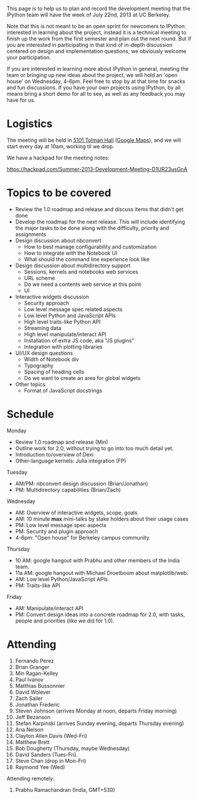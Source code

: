 This page is to help us to plan and record the development meeting that the IPython team will have the week of July 22nd, 2013 at UC Berkeley.

Note that this is not meant to be an open sprint for newcomers to IPython interested in learning about the project, instead it is a technical meeting to finish up the work from the first semester and plan out the next round.  But if you are interested in participating in that kind of in-depth discussion centered on design and implementation questions, we obviously welcome your participation.

If you are interested in learning more about IPython in general, meeting the team or bringing up new ideas about the project, we will hold an 'open house' on Wednesday, 4-6pm.  Feel free to stop by at that time for snacks and fun discussions.  If you have your own projects using IPython, by all means bring a short demo for all to see, as well as any feedback you may have for us.

# Logistics

The meeting will be held in [5101 Tolman Hall](http://www.berkeley.edu/map/maps/AB23.html) ([Google Maps](http://goo.gl/maps/crBRT)), and we will start every day at 10am, working til we drop.

We have a hackpad for the meeting notes:

https://hackpad.com/Summer-2013-Development-Meeting-D1UR23usGnA

# Topics to be covered

* Review the 1.0 roadmap and release and discuss items that didn't get done
* Develop the roadmap for the next release. This will include identifying the major tasks to be done along with the difficulty, priority and assignments
* Design discussion about nbconvert
  - How to best manage configurability and customization
  - How to integrate with the Notebook UI
  - What should the command line experience look like
* Design discussion about multidirectory support
  - Sessions, kernels and notebooks web services
  - URL scheme
  - Do we need a contents web service at this point
  - UI
* Interactive widgets discussion
  - Security approach
  - Low level message spec related aspects
  - Low level Python and JavaScript APIs
  - High level traits-like Python API
  - Streaming data
  - High level manipulate/interact API
  - Installation of extra JS code, aka "JS plugins"
  - Integration with plotting libraries
* UI/UX design questions
  - Width of Notebook div
  - Typography
  - Spacing of heading cells
  - Do we want to create an area for global widgets
* Other topics
  - Format of JavaScript docstrings

# Schedule

Monday

* Review 1.0 roadmap and release (Min)
* Outline work for 2.0, without trying to go into too much detail yet.
* Introduction to/overview of Dexi
* Other-language kernels: Julia integration (FP)

Tuesday

* AM/PM: nbconvert design discussion (Brian/Jonathan)
* PM: Multidirectory capabilities (Brian/Zach)

Wednesday

* AM: Overview of interactive widgets, scope, goals
* AM: 10 minute **max** mini-talks by stake holders about their usage cases
* PM: Low level message spec aspects
* PM: Security and plugin approach
* 4-6pm: "Open house" for Berkeley campus community.

Thursday

* 10 AM: google hangout with Prabhu and other members of the India team.
* 11a AM: google hangout with Michael Droetboom about matplotlib/web.
* AM: Low level Python/JavaScript APIs
* PM: Traits-like API

Friday

* AM: Manipulate/interact API
* PM: Convert design ideas into a concrete roadmap for 2.0, with tasks, people and priorities (like we did for 1.0).

# Attending

1. Fernando Perez
2. Brian Granger
3. Min Ragan-Kelley
4. Paul Ivanov
5. Matthias Bussonnier
6. David Wolever
7. Zach Sailer
8. Jonathan Frederic
9. Steven Johnson (arrives Monday at noon, departs Friday morning)
10. Jeff Bezanson
11. Stefan Karpinski (arrives Sunday evening, departs Thursday evening)
12. Ana Nelson
13. Clayton Allen Davis (Wed-Fri)
14. Matthew Brett
15. Bob Dougherty (Thursday, maybe Wednesday)
16. David Sanders (Tues-Fri).
17. Steve Chan (drop in Mon-Fri)
18. Raymond Yee (Wed)

Attending remotely:
1. Prabhu Ramachandran (India, GMT+530)